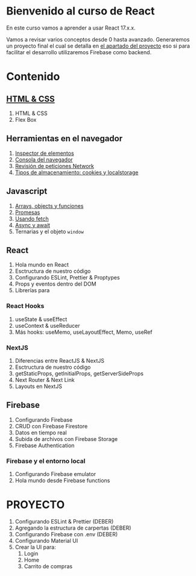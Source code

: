 # Bienvenido al curso de React

En este curso vamos a aprender a usar React 17.x.x. 

Vamos a revisar varios conceptos desde 0 hasta avanzado. Generaremos un proyecto final el cual se detalla en [el apartado del proyecto](#proyecto) eso si para facilitar el desarrollo utilizaremos Firebase como backend.

# **Contenido** 

## [HTML & CSS](docs/1%20HTML%20&%20CSS/flexbox.md)
1. HTML & CSS
2. Flex Box

## Herramientas en el navegador
1. [Inspector de elementos](docs/2%20Herramientas%20en%20el%20navegador/herramientas.md)
2. [Consola del navegador]((docs/2%20Herramientas%20en%20el%20navegador/herramientas.md))
3. [Revisión de peticiones Network](docs/2%20Herramientas%20en%20el%20navegador/herramientas.md)
4. [Tipos de almacenamiento: cookies y localstorage](docs/2%20Herramientas%20en%20el%20navegador/Tipos%20de%20almacenamiento.md)
   
## Javascript
1. [Arrays, objects y funciones](docs/3%20JS/arrays.js)
2. [Promesas](docs/3%20JS/promises.js)
3. [Usando fetch](docs/3%20JS/fetch.js)
4. [Async y await](docs/3%20JS/../3%20JS/async-await.js)
5. Ternarias y el objeto `window`

## React 
1. Hola mundo en React
2. Esctructura de nuestro código
3. Configurando ESLint, Prettier & Proptypes
4. Props y eventos dentro del DOM
5. Librerías para 

### React Hooks
1. useState & useEffect
2. useContext & useReducer
3. Más hooks: useMemo, useLayoutEffect, Memo, useRef

### NextJS
1. Diferencias entre ReactJS & NextJS
2. Esctructura de nuestro código
3. getStaticProps, getInitialProps,  getServerSideProps
4. Next Router & Next Link
5. Layouts en NextJS
  
## Firebase
1. Configurando Firebase 
2. CRUD con Firebase Firestore
3. Datos en tiempo real
4. Subida de archivos con Firebase Storage
5. Firebase Authentication


### Firebase y el entorno local 
1. Configurando Firebase emulator 
2. Hola mundo desde Firebase functions

# **PROYECTO**
1. Configurando ESLint & Prettier (DEBER)
2. Agregando la estructura de carpertas (DEBER)
3. Configurando Firebase con .env (DEBER)
4. Configurando Material UI 
5. Crear la UI para:
   1. Login
   2. Home 
   3. Carrito de compras